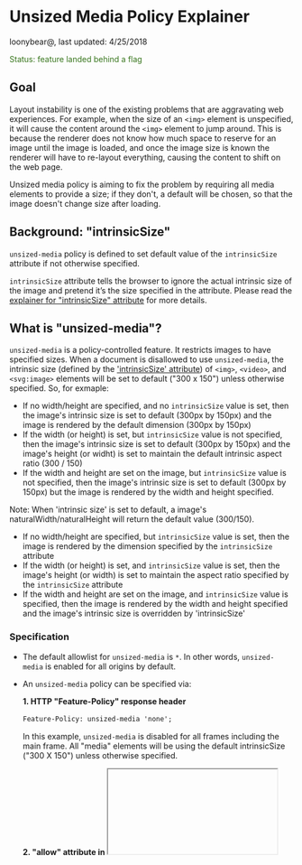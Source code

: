 # Unsized Media Policy Explainer

loonybear@, last updated: 4/25/2018

<span style="color:#38761d;">Status: feature landed behind a flag</span>


## Goal

Layout instability is one of the existing problems that are aggravating web experiences. For example, when the size of an `<img>` element is unspecified, it will cause the content around the `<img>` element to jump around. This is because the renderer does not know how much space to reserve for an image until the image is loaded, and once the image size is known the renderer will have to re-layout everything, causing the content to shift on the web page.

Unsized media policy is aiming to fix the problem by requiring all media elements to provide a size; if they don't, a default will be chosen, so that the image doesn't change size after loading.


## Background: "intrinsicSize"

`unsized-media` policy is defined to set default value of the `intrinsicSize` attribute if not otherwise specified.

`intrinsicSize` attribute tells the browser to ignore the actual intrinsic size of the image and pretend it’s the size specified in the attribute. Please read the [explainer for "intrinsicSize" attribute](https://github.com/ojanvafai/intrinsicsize-attribute) for more details.


## What is "unsized-media"?

`unsized-media` is a policy-controlled feature. It restricts images to have specified sizes. When a document is disallowed to use `unsized-media`, the intrinsic size (defined by the ['intrinsicSize' attribute](https://github.com/ojanvafai/intrinsicsize-attribute/blob/master/README.md)) of `<img>`, `<video>`, and `<svg:image>` elements will be set to default ("300 x 150") unless otherwise specified. So, for exmaple:

* If no width/height are specified, and no `intrinsicSize` value is set, then the image's intrinsic size is set to default (300px by 150px) and the image is rendered by the default dimension (300px by 150px)
* If the width (or height) is set, but `intrinsicSize` value is not specified, then the image's intrinsic size is set to default (300px by 150px) and the image's height (or widht) is set to maintain the default intrinsic aspect ratio (300 / 150)
* If the width and height are set on the image, but `intrinsicSize` value is not specified, then the image's intrinsic size is set to default (300px by 150px) but the image is rendered by the width and height specified.

Note: When 'intrinsic size' is set to default, a image's naturalWidth/naturalHeight will return the default value (300/150).

* If no width/height are specified, but `intrinsicSize` value is set, then the image is rendered by the dimension specified by the `intrinsicSize` attribute
* If the width (or height) is set, and `intrinsicSize` value is set, then the image's height (or width) is set to maintain the aspect ratio specified by the `intrinsicSize` attribute
* If the width and height are set on the image, and `intrinsicSize` value is specified, then the image is rendered by the width and height specified and the image's intrinsic size is overridden by 'intrinsicSize'


### Specification

- The default allowlist for `unsized-media` is `*`. In other words, `unsized-media` is enabled for all origins by default.

- An `unsized-media` policy can be specified via:

    **1.  HTTP "Feature-Policy" response header**
    ```html
    Feature-Policy: unsized-media 'none';
    ```
    In this example, `unsized-media` is disabled for all frames including the main frame. All "media" elements will be using the default intrinsicSize ("300 X 150") unless otherwise specified.

    **2. "allow" attribute in <iframe>**
    ```html
    <iframe src="https://example.com" allow="unsized-media 'self' https://foo.com;">
    ```
    In this example, `unsized-media` is disabled everywhere except on the origin of the main document and on `https://foo.com`.


### Examples

<table>
  <tr align="center">
   <td width="400">Feature-Policy: unsized-media 'none'; </td>
   <td width="400">Feature-Policy: unsized-media *; </td>
  </tr>
  <tr align="center">
   <td>
<img src="resources/unsized-media-example0.png" width="100%">
   </td>
   <td>
<img src="resources/unsized-media-example0.png" width="100%">
   </td>
  </tr>
  <tr align="center">
   <td colspan="2">

```html
"example0.com"
<img width="300" height="200" src="cat.jpg">
<img width="300" height="200" intrinsicSize="450x300" src="cat.jpg">
<img style="width:300px; height:200px" src="cat.jpg">
<img style="width:300px; height:200px" intrinsicSize="450x300" src="cat.jpg">
```
   </td>
  </tr>
</table>

For any `<img>`, `<video>`, or `<svg:image>` element, if its width and height are specified, then the element will be rendered using its specified size, regardless of the state of the policy.


<table>
  <tr align="center">
   <td width="400">Feature-Policy: unsized-media 'none'; </td>
   <td width="400">Feature-Policy: unsized-media *; </td>
  </tr>
  <tr align="center">
   <td>
<img src="resources/unsized-media-disabled1.png" width="100%">
   </td>
   <td>
<img src="resources/unsized-media-enabled1.png" width="100%">
   </td>
  </tr>
  <tr align="center">
   <td colspan="2">

```html
"example1.com"
<img width="300" src="cat.jpg">
<img width="300" intrinsicSize="450x300" src="cat.jpg">
<img style="height:300px;" src="cat.jpg">
<img style="height:300px;" intrinsicSize="450x300" src="cat.jpg">
```
   </td>
  </tr>
</table>

For an `<img>`, `<video>`, or `<svg:image>` element, if one dimension is specified, the other dimension will be determined by the intrinsic aspect ratio (if not specified by the `intrinsicSize` attribute, use "300 x 150" as default), when `unsized-media` is disallowed.


<table>
  <tr align="center">
   <td width="400">Feature-Policy: unsized-media 'none'; </td>
   <td width="400">Feature-Policy: unsized-media *; </td>
  </tr>
  <tr align="center">
   <td>
<img src="resources/unsized-media-disabled2.png" width="100%">
   </td>
   <td>
<img src="resources/unsized-media-enabled2.png" width="100%">
   </td>
  </tr>
  <tr align="center">
   <td colspan="2">

```html
"example2.com"
<img src="cat.jpg">
<img src="cat.jpg" intrinsicSize="450x300">
```
   </td>
  </tr>
</table>

For an `<img>`, `<video>`, or `<svg:image>` element, if both dimensions are unspecified, use intrinsic dimensions (if unspecified by the `intrinsicSize` attribute, use "300 x 150" as default), when `unsized-media` is disallowed.



